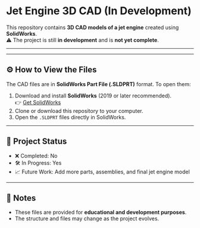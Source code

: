 # Jet Engine 3D CAD (In Development)

This repository contains **3D CAD models of a jet engine** created using **SolidWorks**.  
⚠️ The project is still **in development** and is **not yet complete**.

---
---

## ⚙️ How to View the Files

The CAD files are in **SolidWorks Part File (.SLDPRT)** format. To open them:

1. Download and install **SolidWorks** (2019 or later recommended).  
   👉 [Get SolidWorks](https://www.solidworks.com/)  
2. Clone or download this repository to your computer.  
3. Open the `.SLDPRT` files directly in SolidWorks.  

---

## 🚧 Project Status
- ❌ Completed: No  
- 🛠️ In Progress: Yes  
- 📈 Future Work: Add more parts, assemblies, and final jet engine model  

---

## 📌 Notes
- These files are provided for **educational and development purposes**.  
- The structure and files may change as the project evolves.  
